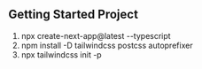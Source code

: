 ## Getting Started Project

1. npx create-next-app@latest --typescript
2. npm install -D tailwindcss postcss autoprefixer
3. npx tailwindcss init -p